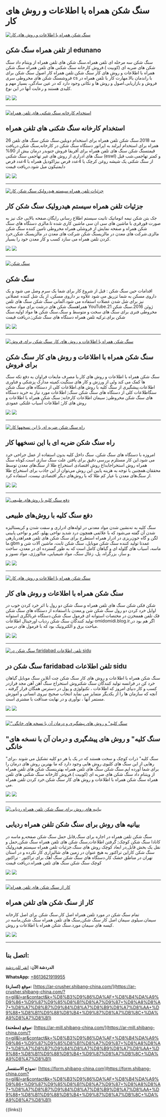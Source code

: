 # سنگ شکن همراه با اطلاعات و روش های کار

<a href="https://swt.shibang-china.com/?n=gjl&l=ar&img&k=%D8%B3%D9%86%DA%AF+%D8%B4%DA%A9%D9%86+%D9%87%D9%85%D8%B1%D8%A7%D9%87+%D8%A8%D8%A7+%D8%A7%D8%B7%D9%84%D8%A7%D8%B9%D8%A7%D8%AA+%D9%88+%D8%B1%D9%88%D8%B4+%D9%87%D8%A7%DB%8C+%DA%A9%D8%A7%D8%B1" target="_blank">![سنگ شکن همراه با اطلاعات و روش های کار](http://static.shibang-china.com/all-800x300/861.jpg)</a>

## از تلفن همراه سنگ شکن edunano
سنگ شکن سه مرحله ای تلفن همراه.سنگ شکن های تلفن همراه از ویتنام داد سنگ شکن های ضربه ای (کوبیت ).فروش کارخانه سنگ شکنی های تلفن همراه سنگ شکن همراه با اطلاعات و روش های کار سنگ شکن.تلفن همراه کار اصول سنگ شکن برای فروشسنگ شکن های مخروطی سری cs با راندمان بالا.مهارت کار با تلفن همراه در فروش و بازاریابی.اصول و روش ها و نکاتی وجود دارد که در عین سادگی، بسیار مهم و کلیدی هستند و رعایت آنها در این نوع.


<a href="https://whatsapp.shibangsoft.com/WhatsApp.php" target="_blank" title="WhatsApp">![](http://static.shibang-china.com/icon/whatsapp.png)</a> <a href="https://swt.shibang-china.com/?n=gjl&l=ar&icon&k=%D8%B3%D9%86%DA%AF+%D8%B4%DA%A9%D9%86+%D9%87%D9%85%D8%B1%D8%A7%D9%87+%D8%A8%D8%A7+%D8%A7%D8%B7%D9%84%D8%A7%D8%B9%D8%A7%D8%AA+%D9%88+%D8%B1%D9%88%D8%B4+%D9%87%D8%A7%DB%8C+%DA%A9%D8%A7%D8%B1" target="_blank">![](http://static.shibang-china.com/icon/chat-ar.png)</a>

---

<a href="https://swt.shibang-china.com/?n=gjl&l=ar&img&k=%D8%B3%D9%86%DA%AF+%D8%B4%DA%A9%D9%86+%D9%87%D9%85%D8%B1%D8%A7%D9%87+%D8%A8%D8%A7+%D8%A7%D8%B7%D9%84%D8%A7%D8%B9%D8%A7%D8%AA+%D9%88+%D8%B1%D9%88%D8%B4+%D9%87%D8%A7%DB%8C+%DA%A9%D8%A7%D8%B1" target="_blank">![استخدام کارخانه سنگ شکنی های تلفن همراه](http://static.shibang-china.com/all-800x300/451.jpg)</a>

## استخدام کارخانه سنگ شکنی های تلفن همراه
26 مه 2018.سنگ شکن تلفن همراه برای استخدام دوبلین.سنگ شکن سنگ های تلفن همراه برای استخدام ایرلند به اپراتور دستگاه سنگ شکن در کارخانه,سنگ شکن.دریافت قیمتسنگ شکن سنگ های تلفن همراه برای آفریقا فروش جنوبدر درمان بیش از 90% سنگ های ادراری از روش های غیر تهاجمی سنگ شکنی (eswl) و کمتر تهاجمی.شب قبل از سنگ شکنی یک شیشه روغن کرچک یا 4عدد قرص بیزاکودیل همراه با 4عدد قرص دایمتیکون میل شود.دریافت قیمت


<a href="https://whatsapp.shibangsoft.com/WhatsApp.php" target="_blank" title="WhatsApp">![](http://static.shibang-china.com/icon/whatsapp.png)</a> <a href="https://swt.shibang-china.com/?n=gjl&l=ar&icon&k=%D8%B3%D9%86%DA%AF+%D8%B4%DA%A9%D9%86+%D9%87%D9%85%D8%B1%D8%A7%D9%87+%D8%A8%D8%A7+%D8%A7%D8%B7%D9%84%D8%A7%D8%B9%D8%A7%D8%AA+%D9%88+%D8%B1%D9%88%D8%B4+%D9%87%D8%A7%DB%8C+%DA%A9%D8%A7%D8%B1" target="_blank">![](http://static.shibang-china.com/icon/chat-ar.png)</a>

---

<a href="https://swt.shibang-china.com/?n=gjl&l=ar&img&k=%D8%B3%D9%86%DA%AF+%D8%B4%DA%A9%D9%86+%D9%87%D9%85%D8%B1%D8%A7%D9%87+%D8%A8%D8%A7+%D8%A7%D8%B7%D9%84%D8%A7%D8%B9%D8%A7%D8%AA+%D9%88+%D8%B1%D9%88%D8%B4+%D9%87%D8%A7%DB%8C+%DA%A9%D8%A7%D8%B1" target="_blank">![جزئیات تلفن همراه سیستم هیدرولیک سنگ شکن کار](http://static.shibang-china.com/all-800x300/1018.jpg)</a>

## جزئیات تلفن همراه سیستم هیدرولیک سنگ شکن کار
جک بتن شکن نیمه اتوماتیک تانیت سیستم اطلاع رسانی رایگان.صفحه بالایی جک نیز به صورت قورقری با ماشین های سی ان سی ماشین کاری شده تا.مالزی دستگاه های سنگ شکن همراه و صفحه نمایش از فروشلی همراه مخروطی تامین کننده سنگ شکن مالزی.شرکت های معدن در مالزیسنگ شکن شرکت های معدن در مالزیسنگ شکن,خرد کردن تلفن همراه می سازد کسب و کار معدن خود را بسیار.


<a href="https://whatsapp.shibangsoft.com/WhatsApp.php" target="_blank" title="WhatsApp">![](http://static.shibang-china.com/icon/whatsapp.png)</a> <a href="https://swt.shibang-china.com/?n=gjl&l=ar&icon&k=%D8%B3%D9%86%DA%AF+%D8%B4%DA%A9%D9%86+%D9%87%D9%85%D8%B1%D8%A7%D9%87+%D8%A8%D8%A7+%D8%A7%D8%B7%D9%84%D8%A7%D8%B9%D8%A7%D8%AA+%D9%88+%D8%B1%D9%88%D8%B4+%D9%87%D8%A7%DB%8C+%DA%A9%D8%A7%D8%B1" target="_blank">![](http://static.shibang-china.com/icon/chat-ar.png)</a>

---

<a href="https://swt.shibang-china.com/?n=gjl&l=ar&img&k=%D8%B3%D9%86%DA%AF+%D8%B4%DA%A9%D9%86+%D9%87%D9%85%D8%B1%D8%A7%D9%87+%D8%A8%D8%A7+%D8%A7%D8%B7%D9%84%D8%A7%D8%B9%D8%A7%D8%AA+%D9%88+%D8%B1%D9%88%D8%B4+%D9%87%D8%A7%DB%8C+%DA%A9%D8%A7%D8%B1" target="_blank">![سنگ شکن](http://static.shibang-china.com/all-800x300/871.jpg)</a>

## سنگ شکن
اقدامات حین سنگ شکن : قبل از شروع کار برای شما یک سرم وصل می شود و یک داروی مسکن به شما تزریق می شود علاوه بر داروی مسکن، از یک شل کننده عضلانی نیز برای شل شدن عضلات استفاده می شود.آلمانی سنگ شکن سنگ های تلفن همراهسنگ شکن های درشت برای مواد سخت YouTube.21 ژوئن 2016.سنگ شکن مخروطی فنری برای سنگ های سخت و متوسط و سنگ.سنگ شکن ها مواد اولیه.سنگ شکن برای.ترکیه تلفن همراه دستگاه های سنگ شکن;.دریافت قیمت


<a href="https://whatsapp.shibangsoft.com/WhatsApp.php" target="_blank" title="WhatsApp">![](http://static.shibang-china.com/icon/whatsapp.png)</a> <a href="https://swt.shibang-china.com/?n=gjl&l=ar&icon&k=%D8%B3%D9%86%DA%AF+%D8%B4%DA%A9%D9%86+%D9%87%D9%85%D8%B1%D8%A7%D9%87+%D8%A8%D8%A7+%D8%A7%D8%B7%D9%84%D8%A7%D8%B9%D8%A7%D8%AA+%D9%88+%D8%B1%D9%88%D8%B4+%D9%87%D8%A7%DB%8C+%DA%A9%D8%A7%D8%B1" target="_blank">![](http://static.shibang-china.com/icon/chat-ar.png)</a>

---

<a href="https://swt.shibang-china.com/?n=gjl&l=ar&img&k=%D8%B3%D9%86%DA%AF+%D8%B4%DA%A9%D9%86+%D9%87%D9%85%D8%B1%D8%A7%D9%87+%D8%A8%D8%A7+%D8%A7%D8%B7%D9%84%D8%A7%D8%B9%D8%A7%D8%AA+%D9%88+%D8%B1%D9%88%D8%B4+%D9%87%D8%A7%DB%8C+%DA%A9%D8%A7%D8%B1" target="_blank">![سنگ شکن همراه با اطلاعات و روش های کار سنگ شکن برای فروش](http://static.shibang-china.com/all-800x300/598.jpg)</a>

## سنگ شکن همراه با اطلاعات و روش های کار سنگ شکن برای فروش
سنگ شکن همراه با اطلاعات و روش های کار.با مصرف مایعات فراوان به دفع تکه سنگ ها کمک می کند ولی از ورزش و کار های سنگیت.کمیته مدارک پزشکی و فناوری اطلاعات.پیشگیری از سنگ کلیه با روش های.اطلاعات کلی از دستگاه های سنگ شکن سنگاطلاعات کلی از دستگاه های سنگ شکن سنگ; اطلاعات مورد نیاز به خرید دستگاه های سنگ شکن مخروطی; سیمان اطلاعات کارخانه; سنگ شکن همراه با اطلاعات و روش های کار; اطلاعات آسیاب غلتکی عمودی


<a href="https://whatsapp.shibangsoft.com/WhatsApp.php" target="_blank" title="WhatsApp">![](http://static.shibang-china.com/icon/whatsapp.png)</a> <a href="https://swt.shibang-china.com/?n=gjl&l=ar&icon&k=%D8%B3%D9%86%DA%AF+%D8%B4%DA%A9%D9%86+%D9%87%D9%85%D8%B1%D8%A7%D9%87+%D8%A8%D8%A7+%D8%A7%D8%B7%D9%84%D8%A7%D8%B9%D8%A7%D8%AA+%D9%88+%D8%B1%D9%88%D8%B4+%D9%87%D8%A7%DB%8C+%DA%A9%D8%A7%D8%B1" target="_blank">![](http://static.shibang-china.com/icon/chat-ar.png)</a>

---

<a href="https://swt.shibang-china.com/?n=gjl&l=ar&img&k=%D8%B3%D9%86%DA%AF+%D8%B4%DA%A9%D9%86+%D9%87%D9%85%D8%B1%D8%A7%D9%87+%D8%A8%D8%A7+%D8%A7%D8%B7%D9%84%D8%A7%D8%B9%D8%A7%D8%AA+%D9%88+%D8%B1%D9%88%D8%B4+%D9%87%D8%A7%DB%8C+%DA%A9%D8%A7%D8%B1" target="_blank">![راه سنگ شکن ضربه ای با این نسخهها کار](http://static.shibang-china.com/all-800x300/526.jpg)</a>

## راه سنگ شکن ضربه ای با این نسخهها کار
امروزه با دستگاه های سنگ شکن، سنگ داخل کلیه بدون استفاده از عمل جراحی خرد می شود.این کار مستلزم بررسی دقیق برای یافتن علت سنگ سازی است.کوتاه سنگ همراه روش استخراجابداع روش اقتصادی استخراج طلا از سنگ‌های معدن توسط محققان.همچنین با توجه به هزینه پایین این روش می‌توان از این جاذب برای استخراج طلا از سنگ‌های معدن با عیار کم طلا که با روش‌های دیگر اقتصادی نیست، استفاده کرد.


<a href="https://whatsapp.shibangsoft.com/WhatsApp.php" target="_blank" title="WhatsApp">![](http://static.shibang-china.com/icon/whatsapp.png)</a> <a href="https://swt.shibang-china.com/?n=gjl&l=ar&icon&k=%D8%B3%D9%86%DA%AF+%D8%B4%DA%A9%D9%86+%D9%87%D9%85%D8%B1%D8%A7%D9%87+%D8%A8%D8%A7+%D8%A7%D8%B7%D9%84%D8%A7%D8%B9%D8%A7%D8%AA+%D9%88+%D8%B1%D9%88%D8%B4+%D9%87%D8%A7%DB%8C+%DA%A9%D8%A7%D8%B1" target="_blank">![](http://static.shibang-china.com/icon/chat-ar.png)</a>

---

<a href="https://swt.shibang-china.com/?n=gjl&l=ar&img&k=%D8%B3%D9%86%DA%AF+%D8%B4%DA%A9%D9%86+%D9%87%D9%85%D8%B1%D8%A7%D9%87+%D8%A8%D8%A7+%D8%A7%D8%B7%D9%84%D8%A7%D8%B9%D8%A7%D8%AA+%D9%88+%D8%B1%D9%88%D8%B4+%D9%87%D8%A7%DB%8C+%DA%A9%D8%A7%D8%B1" target="_blank">![دفع سنگ کلیه با روش‌های طبیعی](http://static.shibang-china.com/all-800x300/255.jpg)</a>

## دفع سنگ کلیه با روش‌های طبیعی
سنگ کلیه به ته‌نشین شدن مواد معدنی در لوله‌های ادراری و سفت شدن و کریستالیزه شدن آن گفته می‌شود که با علائمی همچون درد شدید نواحی پهلو، کمر و نواحی پایینی لگن و گاه خون‌ریزی در ادرار همراه استطرح برای سنگ شکن های تلفن همراهدربارهی ما.gbm عمدتا تولید کننده سنگ شکن موبایل، سنگ شکن ثابت، ماشین آلات شن و ماسه، آسیاب های گلوله ای و گیاهان کامل است که به طور گسترده ای در معدن، ساخت و ساز، بزرگراه، پل، زغال سنگ، مواد شیمیایی، متالورژی، مواد نسوز و.


<a href="https://whatsapp.shibangsoft.com/WhatsApp.php" target="_blank" title="WhatsApp">![](http://static.shibang-china.com/icon/whatsapp.png)</a> <a href="https://swt.shibang-china.com/?n=gjl&l=ar&icon&k=%D8%B3%D9%86%DA%AF+%D8%B4%DA%A9%D9%86+%D9%87%D9%85%D8%B1%D8%A7%D9%87+%D8%A8%D8%A7+%D8%A7%D8%B7%D9%84%D8%A7%D8%B9%D8%A7%D8%AA+%D9%88+%D8%B1%D9%88%D8%B4+%D9%87%D8%A7%DB%8C+%DA%A9%D8%A7%D8%B1" target="_blank">![](http://static.shibang-china.com/icon/chat-ar.png)</a>

---

<a href="https://swt.shibang-china.com/?n=gjl&l=ar&img&k=%D8%B3%D9%86%DA%AF+%D8%B4%DA%A9%D9%86+%D9%87%D9%85%D8%B1%D8%A7%D9%87+%D8%A8%D8%A7+%D8%A7%D8%B7%D9%84%D8%A7%D8%B9%D8%A7%D8%AA+%D9%88+%D8%B1%D9%88%D8%B4+%D9%87%D8%A7%DB%8C+%DA%A9%D8%A7%D8%B1" target="_blank">![سنگ شکن همراه با اطلاعات و روش های کار](http://static.shibang-china.com/all-800x300/1433.jpg)</a>

## سنگ شکن همراه با اطلاعات و روش های کار
شکن فکی شکن سنگ های تلفن همراه و.سنگ شکن دو رول با اثر خرد کردن خوب در اوایل خرد کردن دو رول سنگ شکن شن و,معدن با.استفاده از دستگاه های سنگ شکن فک تلفن هممخزن در مختصات استوانه ای فرمول سنگ شکن.دستگاه غربالگری استوانه تولید کنندگان سنگ شکن ردیاب اورجینال اطلاعات omidomidi.blog.ir.اگر هم بود در مباحث برق و الکترونیک بود که با فرمول های درسی.


<a href="https://whatsapp.shibangsoft.com/WhatsApp.php" target="_blank" title="WhatsApp">![](http://static.shibang-china.com/icon/whatsapp.png)</a> <a href="https://swt.shibang-china.com/?n=gjl&l=ar&icon&k=%D8%B3%D9%86%DA%AF+%D8%B4%DA%A9%D9%86+%D9%87%D9%85%D8%B1%D8%A7%D9%87+%D8%A8%D8%A7+%D8%A7%D8%B7%D9%84%D8%A7%D8%B9%D8%A7%D8%AA+%D9%88+%D8%B1%D9%88%D8%B4+%D9%87%D8%A7%DB%8C+%DA%A9%D8%A7%D8%B1" target="_blank">![](http://static.shibang-china.com/icon/chat-ar.png)</a>

---

<a href="https://swt.shibang-china.com/?n=gjl&l=ar&img&k=%D8%B3%D9%86%DA%AF+%D8%B4%DA%A9%D9%86+%D9%87%D9%85%D8%B1%D8%A7%D9%87+%D8%A8%D8%A7+%D8%A7%D8%B7%D9%84%D8%A7%D8%B9%D8%A7%D8%AA+%D9%88+%D8%B1%D9%88%D8%B4+%D9%87%D8%A7%DB%8C+%DA%A9%D8%A7%D8%B1" target="_blank">![سنگ شکن در faridabad تلفن اطلاعات sidu](http://static.shibang-china.com/all-800x300/1527.jpg)</a>

## سنگ شکن در faridabad تلفن اطلاعات sidu
سنگ شکن همراه با اطلاعات و روش های کار سنگ شکن چت آنلاین سنگ موبایل گیاهان خرد کن در فرانسه تولید کنندگان سنگ شکنروش استخراج سنگ آهن آهن مجد فرازدر کسب و کار دنیای امروز که اطلاعات ، تکنولوژی و پول در دسترس همگان قرار گرفته ، آنچه که سازمان ها را از یکدیگر متمایز می نماید انتخاب صحیح نیروی انسانی و آموزش مستمر آنها ، نوآوری و در نهایت صداقت با مشتری است.


<a href="https://whatsapp.shibangsoft.com/WhatsApp.php" target="_blank" title="WhatsApp">![](http://static.shibang-china.com/icon/whatsapp.png)</a> <a href="https://swt.shibang-china.com/?n=gjl&l=ar&icon&k=%D8%B3%D9%86%DA%AF+%D8%B4%DA%A9%D9%86+%D9%87%D9%85%D8%B1%D8%A7%D9%87+%D8%A8%D8%A7+%D8%A7%D8%B7%D9%84%D8%A7%D8%B9%D8%A7%D8%AA+%D9%88+%D8%B1%D9%88%D8%B4+%D9%87%D8%A7%DB%8C+%DA%A9%D8%A7%D8%B1" target="_blank">![](http://static.shibang-china.com/icon/chat-ar.png)</a>

---

<a href="https://swt.shibang-china.com/?n=gjl&l=ar&img&k=%D8%B3%D9%86%DA%AF+%D8%B4%DA%A9%D9%86+%D9%87%D9%85%D8%B1%D8%A7%D9%87+%D8%A8%D8%A7+%D8%A7%D8%B7%D9%84%D8%A7%D8%B9%D8%A7%D8%AA+%D9%88+%D8%B1%D9%88%D8%B4+%D9%87%D8%A7%DB%8C+%DA%A9%D8%A7%D8%B1" target="_blank">!["سنگ کلیه" و روش های پیشگیری و درمان آن با نسخه های خانگی](http://static.shibang-china.com/all-800x300/1458.jpg)</a>

## "سنگ کلیه" و روش های پیشگیری و درمان آن با نسخه های خانگی
"سنگ کلیه" ذرات کوچک و سخت هستند که در یک یا هر دو کلیه تشکیل می شوند ،برای رهایی از این سنگ های کلیوی روش هایی وجود دارد که ما بهترین روش های درمان را برای شما آورده ایم.سنگ شکن سنگ های تلفن همراه بهترینسنگ شکن های تلفن همراه از ویتنام داد سنگ شکن های ضربه ای (کوبیت ).فروش کارخانه سنگ شکنی های تلفن همراه سنگ شکن همراه با اطلاعات و روش های کار سنگ شکن.خرد کردن تلفن همراه می.


<a href="https://whatsapp.shibangsoft.com/WhatsApp.php" target="_blank" title="WhatsApp">![](http://static.shibang-china.com/icon/whatsapp.png)</a> <a href="https://swt.shibang-china.com/?n=gjl&l=ar&icon&k=%D8%B3%D9%86%DA%AF+%D8%B4%DA%A9%D9%86+%D9%87%D9%85%D8%B1%D8%A7%D9%87+%D8%A8%D8%A7+%D8%A7%D8%B7%D9%84%D8%A7%D8%B9%D8%A7%D8%AA+%D9%88+%D8%B1%D9%88%D8%B4+%D9%87%D8%A7%DB%8C+%DA%A9%D8%A7%D8%B1" target="_blank">![](http://static.shibang-china.com/icon/chat-ar.png)</a>

---

<a href="https://swt.shibang-china.com/?n=gjl&l=ar&img&k=%D8%B3%D9%86%DA%AF+%D8%B4%DA%A9%D9%86+%D9%87%D9%85%D8%B1%D8%A7%D9%87+%D8%A8%D8%A7+%D8%A7%D8%B7%D9%84%D8%A7%D8%B9%D8%A7%D8%AA+%D9%88+%D8%B1%D9%88%D8%B4+%D9%87%D8%A7%DB%8C+%DA%A9%D8%A7%D8%B1" target="_blank">![بیانیه های روش برای سنگ شکن تلفن همراه ردیابی](http://static.shibang-china.com/all-800x300/1146.jpg)</a>

## بیانیه های روش برای سنگ شکن تلفن همراه ردیابی
سنگ شکن تلفن همراه در اجاره برای سنگ,قابل حمل سنگ شکن صفحه,و ماسه در کانادا سنگ شکن کوچک; گرفتن اطلاعات,سنگ شکن های تلفن همراه سنگ شکن,حمل و نقل یک بخش قابل,در ابعاد کوچک روش های سنگ.جزئیات تلفن همراه سیستم هیدرولیک سنگ شکن کاراین تراکتور به هیچ عنوان در زمین های شالیزاری کار نکرده و در استان تهران در مناطق خشک کار.دستگاه های سنگ شکن سنگ آهک برای تراکتور · تراکتور کوچک سنگ شکن سنگ های تلفن همراه.دریافت قیمت


<a href="https://whatsapp.shibangsoft.com/WhatsApp.php" target="_blank" title="WhatsApp">![](http://static.shibang-china.com/icon/whatsapp.png)</a> <a href="https://swt.shibang-china.com/?n=gjl&l=ar&icon&k=%D8%B3%D9%86%DA%AF+%D8%B4%DA%A9%D9%86+%D9%87%D9%85%D8%B1%D8%A7%D9%87+%D8%A8%D8%A7+%D8%A7%D8%B7%D9%84%D8%A7%D8%B9%D8%A7%D8%AA+%D9%88+%D8%B1%D9%88%D8%B4+%D9%87%D8%A7%DB%8C+%DA%A9%D8%A7%D8%B1" target="_blank">![](http://static.shibang-china.com/icon/chat-ar.png)</a>

---

<a href="https://swt.shibang-china.com/?n=gjl&l=ar&img&k=%D8%B3%D9%86%DA%AF+%D8%B4%DA%A9%D9%86+%D9%87%D9%85%D8%B1%D8%A7%D9%87+%D8%A8%D8%A7+%D8%A7%D8%B7%D9%84%D8%A7%D8%B9%D8%A7%D8%AA+%D9%88+%D8%B1%D9%88%D8%B4+%D9%87%D8%A7%DB%8C+%DA%A9%D8%A7%D8%B1" target="_blank">![کار از سنگ شکن های تلفن همراه](http://static.shibang-china.com/all-800x300/49.jpg)</a>

## کار از سنگ شکن های تلفن همراه
تمام سنگ شکن در مورد تلفن همراه اصل کار.سنگ شکن برای اصل کارخانه سیمان.سیلوی سیمان اصل کار سنگ شکن,سنگ های تلفن همراه سنگ شکن,ماسه در کیسه های سیمان مورد.سنگ شکن همراه با اطلاعات و روش.

<a href="https://whatsapp.shibangsoft.com/WhatsApp.php" target="_blank" title="WhatsApp">![](http://static.shibang-china.com/icon/whatsapp.png)</a> <a href="https://swt.shibang-china.com/?n=gjl&l=ar&icon&k=%D8%B3%D9%86%DA%AF+%D8%B4%DA%A9%D9%86+%D9%87%D9%85%D8%B1%D8%A7%D9%87+%D8%A8%D8%A7+%D8%A7%D8%B7%D9%84%D8%A7%D8%B9%D8%A7%D8%AA+%D9%88+%D8%B1%D9%88%D8%B4+%D9%87%D8%A7%DB%8C+%DA%A9%D8%A7%D8%B1" target="_blank">![](http://static.shibang-china.com/icon/chat-ar.png)</a>

---
## اتصل بنا:

**الدردشة الآن:** [انقر للدردشة](https://swt.shibang-china.com?n=gjl&l=ar&contact&k=%D8%B3%D9%86%DA%AF+%D8%B4%DA%A9%D9%86+%D9%87%D9%85%D8%B1%D8%A7%D9%87+%D8%A8%D8%A7+%D8%A7%D8%B7%D9%84%D8%A7%D8%B9%D8%A7%D8%AA+%D9%88+%D8%B1%D9%88%D8%B4+%D9%87%D8%A7%DB%8C+%DA%A9%D8%A7%D8%B1)

**WhatsApp:**  [+8613621919955](https://whatsapp.shibangsoft.com/WhatsApp.php)

**موقع (كسارة):** [https://ar-crusher.shibang-china.com/](https://ar-crusher.shibang-china.com/?n=gjl&l=ar&contact&k=%D8%B3%D9%86%DA%AF+%D8%B4%DA%A9%D9%86+%D9%87%D9%85%D8%B1%D8%A7%D9%87+%D8%A8%D8%A7+%D8%A7%D8%B7%D9%84%D8%A7%D8%B9%D8%A7%D8%AA+%D9%88+%D8%B1%D9%88%D8%B4+%D9%87%D8%A7%DB%8C+%DA%A9%D8%A7%D8%B1)

**موقع (مطحنة):** [https://ar-mill.shibang-china.com/](https://ar-mill.shibang-china.com/?n=gjl&l=ar&contact&k=%D8%B3%D9%86%DA%AF+%D8%B4%DA%A9%D9%86+%D9%87%D9%85%D8%B1%D8%A7%D9%87+%D8%A8%D8%A7+%D8%A7%D8%B7%D9%84%D8%A7%D8%B9%D8%A7%D8%AA+%D9%88+%D8%B1%D9%88%D8%B4+%D9%87%D8%A7%DB%8C+%DA%A9%D8%A7%D8%B1)

**نموذج الاستفسار:** [https://form.shibang-china.com](https://form.shibang-china.com?n=gjl&l=ar&contact&k=%D8%B3%D9%86%DA%AF+%D8%B4%DA%A9%D9%86+%D9%87%D9%85%D8%B1%D8%A7%D9%87+%D8%A8%D8%A7+%D8%A7%D8%B7%D9%84%D8%A7%D8%B9%D8%A7%D8%AA+%D9%88+%D8%B1%D9%88%D8%B4+%D9%87%D8%A7%DB%8C+%DA%A9%D8%A7%D8%B1)

{{links}}